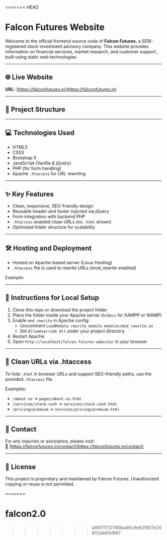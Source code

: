 <<<<<<< HEAD
# Falcon Futures Website

Welcome to the official frontend source code of **Falcon Futures**, a SEBI-registered stock investment advisory company. This website provides information on financial services, market research, and customer support, built using static web technologies.

---

## 🌐 Live Website

**URL:** [https://falconfutures.in](https://falconfutures.in)

---

## 📁 Project Structure


---

## 💻 Technologies Used

- HTML5  
- CSS3  
- Bootstrap 5  
- JavaScript (Vanilla & jQuery)  
- PHP (for form handling)  
- Apache `.htaccess` for URL rewriting

---

## ✨ Key Features

- Clean, responsive, SEO-friendly design
- Reusable header and footer injected via jQuery
- Form integration with backend PHP
- `.htaccess` enabled clean URLs (no `.html` shown)
- Optimized folder structure for scalability

---

## 🛠 Hosting and Deployment

- Hosted on Apache-based server (Linux Hosting)
- `.htaccess` file is used to rewrite URLs (mod_rewrite enabled)

Example:

---

## 📌 Instructions for Local Setup

1. Clone this repo or download the project folder
2. Place the folder inside your Apache server (`htdocs` for XAMPP or WAMP)
3. Enable `mod_rewrite` in Apache config:
   - Uncomment `LoadModule rewrite_module modules/mod_rewrite.so`
   - Set `AllowOverride All` under your project directory
4. Restart Apache
5. Open `http://localhost/falcon-futures-website/` in your browser

---

## 📄 Clean URLs via .htaccess

To hide `.html` in browser URLs and support SEO-friendly paths, use the provided `.htaccess` file.

Examples:
- `/about-us` → `pages/about-us.html`
- `/services/stock-cash` → `services/stock-cash.html`
- `/pricing/premium` → `services/pricing/premium.html`

---

## 📧 Contact

For any inquiries or assistance, please visit:  
🔗 [https://falconfutures.in/contact](https://falconfutures.in/contact)

---

## 📜 License

This project is proprietary and maintained by Falcon Futures. Unauthorized copying or reuse is not permitted.

=======
# falcon2.0
>>>>>>> a90f7f7121189aa96c9e62f807e20802ab65d987
